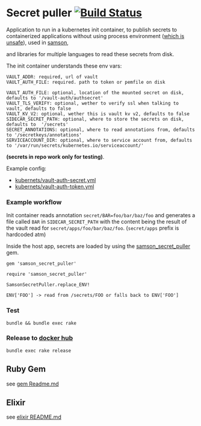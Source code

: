 # Secret puller [![Build Status](https://travis-ci.org/zendesk/samson_secret_puller.svg?branch=master)](https://travis-ci.org/zendesk/samson_secret_puller)

Application to run in a kubernetes init container,
to publish secrets to containerized applications without using process environment 
([which is unsafe](https://diogomonica.com/2017/03/27/why-you-shouldnt-use-env-variables-for-secret-data/)),
used in [samson](https://github.com/zendesk/samson),

and libraries for multiple languages to read these secrets from disk.

The init container understands these env vars:

```
VAULT_ADDR: required, url of vault
VAULT_AUTH_FILE: required. path to token or pemfile on disk

VAULT_AUTH_FILE: optional, location of the mounted secret on disk, defaults to '/vault-auth/authsecret'
VAULT_TLS_VERIFY: optional, wether to verify ssl when talking to vault, defaults to false
VAULT_KV_V2: optional, wether this is vault kv v2, defaults to false
SIDECAR_SECRET_PATH: optional, where to store the secrets on disk, defaults to  '/secrets'
SECRET_ANNOTATIONS: optional, where to read annotations from, defaults to '/secretkeys/annotations'
SERVICEACCOUNT_DIR: optional, where to service account from, defaults to '/var/run/secrets/kubernetes.io/serviceaccount/'
```

**(secrets in repo work only for testing)**.    

Example config:
 - [kubernets/vault-auth-secret.yml](kubernets/vault-auth-secret.yml)
 - [kubernets/vault-auth-token.yml](kubernets/vault-auth-token.yml)

### Example workflow

Init container reads annotation `secret/BAR=foo/bar/baz/foo` and generates a file called `BAR` in `SIDECAR_SECRET_PATH`
with the content being the result of the vault read for `secret/apps/foo/bar/baz/foo`.
(`secret/apps` prefix is hardcoded atm)

Inside the host app, secrets are loaded by using the [samson_secret_puller](https://rubygems.org/gems/samson_secret_puller) gem.

```
gem 'samson_secret_puller'

require 'samson_secret_puller'

SamsonSecretPuller.replace_ENV!

ENV['FOO'] -> read from /secrets/FOO or falls back to ENV['FOO']
```

### Test

`bundle && bundle exec rake`

### Release to [docker hub](https://hub.docker.com/r/zendesk/samson_secret_puller/)

```
bundle exec rake release
```

## Ruby Gem

see [gem Readme.md](gem/Readme.md)

## Elixir

see [elixir README.md](elixir/README.md)
